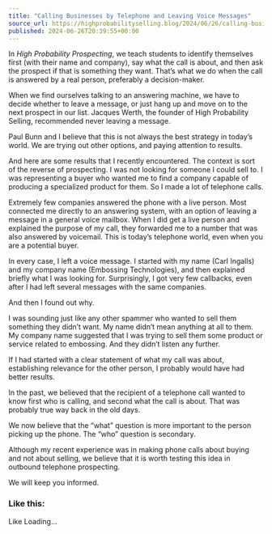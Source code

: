 ```yaml
---
title: "Calling Businesses by Telephone and Leaving Voice Messages"
source_url: https://highprobabilityselling.blog/2024/06/26/calling-businesses-by-telephone-and-leaving-voice-messages
published: 2024-06-26T20:39:55+00:00
---
```

In *High Probability Prospecting*, we teach students to identify themselves first (with their name and company), say what the call is about, and then ask the prospect if that is something they want. That’s what we do when the call is answered by a real person, preferably a decision\-maker. 


When we find ourselves talking to an answering machine, we have to decide whether to leave a message, or just hang up and move on to the next prospect in our list. Jacques Werth, the founder of High Probability Selling, recommended never leaving a message. 


Paul Bunn and I believe that this is not always the best strategy in today’s world. We are trying out other options, and paying attention to results. 


And here are some results that I recently encountered. The context is sort of the reverse of prospecting. I was not looking for someone I could sell to. I was representing a buyer who wanted me to find a company capable of producing a specialized product for them. So I made a lot of telephone calls. 


Extremely few companies answered the phone with a live person. Most connected me directly to an answering system, with an option of leaving a message in a general voice mailbox. When I did get a live person and explained the purpose of my call, they forwarded me to a number that was also answered by voicemail. This is today’s telephone world, even when you are a potential buyer. 


In every case, I left a voice message. I started with my name (Carl Ingalls) and my company name (Embossing Technologies), and then explained briefly what I was looking for. Surprisingly, I got very few callbacks, even after I had left several messages with the same companies. 


And then I found out why. 


I was sounding just like any other spammer who wanted to sell them something they didn’t want. My name didn’t mean anything at all to them. My company name suggested that I was trying to sell them some product or service related to embossing. And they didn’t listen any further. 


If I had started with a clear statement of what my call was about, establishing relevance for the other person, I probably would have had better results. 


In the past, we believed that the recipient of a telephone call wanted to know first who is calling, and second what the call is about. That was probably true way back in the old days. 


We now believe that the “what” question is more important to the person picking up the phone. The “who” question is secondary. 


Although my recent experience was in making phone calls about buying and not about selling, we believe that it is worth testing this idea in outbound telephone prospecting. 


We will keep you informed. 


### Like this:

Like Loading...
